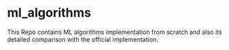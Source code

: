 # ml_algorithms
This Repo contains ML algorithms implementation from scratch and also its detailed comparison with the official implementation.
